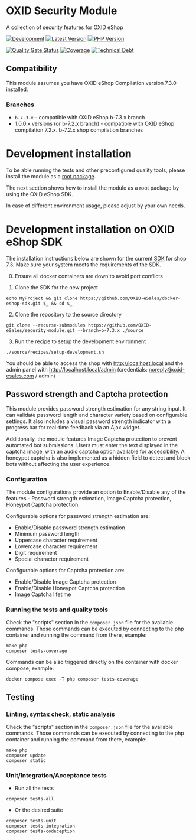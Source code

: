 # OXID Security Module
A collection of security features for OXID eShop

[![Development](https://github.com/OXID-eSales/security-module/actions/workflows/trigger.yaml/badge.svg?branch=b-7.3.x)](https://github.com/OXID-eSales/security-module/actions/workflows/trigger.yaml)
[![Latest Version](https://img.shields.io/packagist/v/OXID-eSales/security-module?logo=composer&label=latest&include_prereleases&color=orange)](https://packagist.org/packages/oxid-esales/security-module)
[![PHP Version](https://img.shields.io/packagist/php-v/oxid-esales/security-module)](https://github.com/oxid-esales/security-module)

[![Quality Gate Status](https://sonarcloud.io/api/project_badges/measure?project=OXID-eSales_security-module&metric=alert_status&token=0026d27eda3483728f0985d44d32714927ad2f3d)](https://sonarcloud.io/dashboard?id=OXID-eSales_security-module)
[![Coverage](https://sonarcloud.io/api/project_badges/measure?project=OXID-eSales_security-module&metric=coverage&token=0026d27eda3483728f0985d44d32714927ad2f3d)](https://sonarcloud.io/dashboard?id=OXID-eSales_security-module)
[![Technical Debt](https://sonarcloud.io/api/project_badges/measure?project=OXID-eSales_security-module&metric=sqale_index&token=0026d27eda3483728f0985d44d32714927ad2f3d)](https://sonarcloud.io/dashboard?id=OXID-eSales_security-module)

## Compatibility

This module assumes you have OXID eShop Compilation version 7.3.0 installed.

### Branches
* `b-7.3.x` - compatible with OXID eShop b-7.3.x branch
* 1.0.0.x versions (or b-7.2.x branch) - compatible with OXID eShop compilation 7.2.x. b-7.2.x shop compilation branches

# Development installation

To be able running the tests and other preconfigured quality tools, please install the module as a [root package](https://getcomposer.org/doc/04-schema.md#root-package).

The next section shows how to install the module as a root package by using the OXID eShop SDK.

In case of different environment usage, please adjust by your own needs.

# Development installation on OXID eShop SDK

The installation instructions below are shown for the current [SDK](https://github.com/OXID-eSales/docker-eshop-sdk)
for shop 7.3. Make sure your system meets the requirements of the SDK.

0. Ensure all docker containers are down to avoid port conflicts

1. Clone the SDK for the new project
```shell
echo MyProject && git clone https://github.com/OXID-eSales/docker-eshop-sdk.git $_ && cd $_
```

2. Clone the repository to the source directory
```shell
git clone --recurse-submodules https://github.com/OXID-eSales/security-module.git --branch=b-7.3.x ./source
```

3. Run the recipe to setup the development environment
```shell
./source/recipes/setup-development.sh
```

You should be able to access the shop with http://localhost.local and the admin panel with http://localhost.local/admin
(credentials: noreply@oxid-esales.com / admin)

## Password strength and Captcha protection

This module provides password strength estimation for any string input.
It can validate password length and character variety based on configurable settings.
It also includes a visual password strength indicator with a progress bar for real-time feedback via an Ajax widget.

Additionally, the module features Image Captcha protection to prevent automated bot submissions.
Users must enter the text displayed in the captcha image, with an audio captcha option available for accessibility.
A honeypot captcha is also implemented as a hidden field to detect and block bots without affecting the user experience.

### Configuration

The module configurations provide an option to Enable/Disable any of the features -
Password strength estimation, Image Captcha protection, Honeypot Captcha protection.

Configurable options for password strength estimation are:
- Enable/Disable password strength estimation
- Minimum password length
- Uppercase character requirement
- Lowercase character requirement
- Digit requirement
- Special character requirement

Configurable options for Captcha protection are:
- Enable/Disable Image Captcha protection
- Enable/Disable Honeypot Captcha protection
- Image Captcha lifetime

### Running the tests and quality tools

Check the "scripts" section in the `composer.json` file for the available commands. Those commands can be executed
by connecting to the php container and running the command from there, example:

```shell
make php
composer tests-coverage
```

Commands can be also triggered directly on the container with docker compose, example:

```shell
docker compose exec -T php composer tests-coverage
```

## Testing
### Linting, syntax check, static analysis

Check the "scripts" section in the `composer.json` file for the available commands. Those commands can be executed
by connecting to the php container and running the command from there, example:

```shell
make php
composer update
composer static
```

### Unit/Integration/Acceptance tests

- Run all the tests

```shell
composer tests-all
```

- Or the desired suite

```shell
composer tests-unit
composer tests-integration
composer tests-codeception
```
